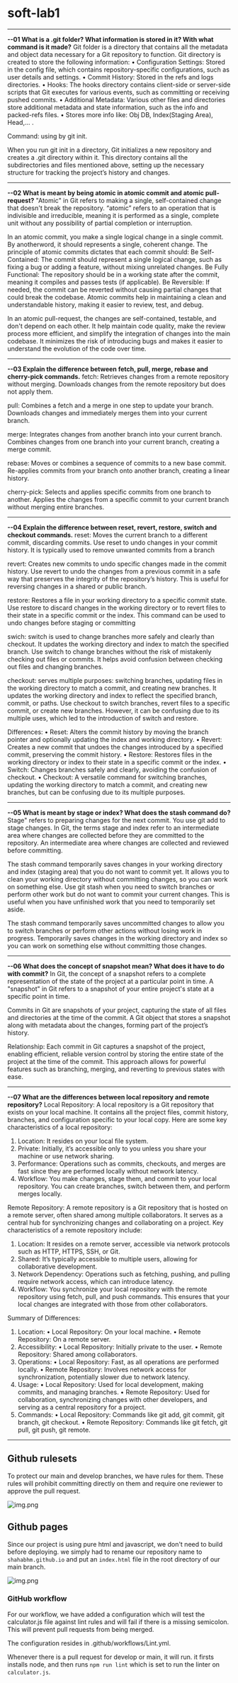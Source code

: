 # soft-lab1

-------------------------------------------------------------------------------------------------------------------------------------------------------------------------

**--01 What is a .git folder? What information is stored in it? With what command is it made?**
Git folder is a directory that contains all the metadata and object data necessary for a Git repository to function.
Git directory is created to store the following information:
• Configuration Settings: Stored in the config file, which contains repository-specific configurations, such as user details and settings.
• Commit History: Stored in the refs and logs directories.
• Hooks: The hooks directory contains client-side or server-side scripts that Git executes for various events, such as committing or receiving pushed commits.
• Additional Metadata: Various other files and directories store additional metadata and state information, such as the info and packed-refs files.
• Stores more info like: Obj DB, Index(Staging Area), Head,... .

Command: using by git init.

When you run git init in a directory, Git initializes a new repository and creates a .git directory within it. This directory contains all the subdirectories and files mentioned above, setting up the necessary structure for tracking the project’s history and changes.

------------------------------------------------------------------------------------------------------------------------------------------------------------------------
**--02 What is meant by being atomic in atomic commit and atomic pull-request?**
"Atomic" in Git refers to making a single, self-contained change that doesn't break the repository. “atomic” refers to an operation that is indivisible and irreducible, meaning it is performed as a single, complete unit without any possibility of partial completion or interruption.

In an atomic commit, you make a single logical change in a single commit.
By anotherword, it should represents a single, coherent change. The principle of atomic commits dictates that each commit should:
  Be Self-Contained: The commit should represent a single logical change, such as fixing a bug or adding a feature, without mixing unrelated changes.
  Be Fully Functional: The repository should be in a working state after the commit, meaning it compiles and passes tests (if applicable).
  Be Reversible: If needed, the commit can be reverted without causing partial changes that could break the codebase.
Atomic commits help in maintaining a clean and understandable history, making it easier to review, test, and debug.

In an atomic pull-request, the changes are self-contained, testable, and don't depend on each other.
It help maintain code quality, make the review process more efficient, and simplify the integration of changes into the main codebase. 
It minimizes the risk of introducing bugs and makes it easier to understand the evolution of the code over time.

-------------------------------------------------------------------------------------------------------------------------------------------------------------------------
**--03 Explain the difference between fetch, pull, merge, rebase and cherry-pick commands.**
fetch: 
  Retrieves changes from a remote repository without merging.
  Downloads changes from the remote repository but does not apply them.

pull: 
  Combines a fetch and a merge in one step to update your branch.
  Downloads changes and immediately merges them into your current branch.

merge: 
  Integrates changes from another branch into your current branch.
  Combines changes from one branch into your current branch, creating a merge commit.

rebase: 
  Moves or combines a sequence of commits to a new base commit.
  Re-applies commits from your branch onto another branch, creating a linear history.

cherry-pick: 
  Selects and applies specific commits from one branch to another.
  Applies the changes from a specific commit to your current branch without merging entire branches.
  
-------------------------------------------------------------------------------------------------------------------------------------------------------------------------
**--04  Explain the difference between reset, revert, restore, switch and checkout commands.**
reset: 
  Moves the current branch to a different commit, discarding commits.
  Use reset to undo changes in your commit history. It is typically used to remove unwanted commits from a branch
  
revert: 
  Creates new commits to undo specific changes made in the commit history.
  Use revert to undo the changes from a previous commit in a safe way that preserves the integrity of the repository’s history. This is useful for reversing changes in a shared or public branch.
  
restore: 
  Restores a file in your working directory to a specific commit state.
  Use restore to discard changes in the working directory or to revert files to their state in a specific commit or the index. This command can be used to undo changes before staging or committing

  swich:
     switch is used to change branches more safely and clearly than checkout. It updates the working directory and index to match the specified branch.
     Use switch to change branches without the risk of mistakenly checking out files or commits. It helps avoid confusion between checking out files and changing branches.

checkout:
  serves multiple purposes: switching branches, updating files in the working directory to match a commit, and creating new branches. It updates the working directory and index to reflect the specified branch, commit, or paths.
  Use checkout to switch branches, revert files to a specific commit, or create new branches. However, it can be confusing due to its multiple uses, which led to the introduction of switch and restore.


  
Differences:
  •  Reset: Alters the commit history by moving the branch pointer and optionally updating the index and working directory.
  •  Revert: Creates a new commit that undoes the changes introduced by a specified commit, preserving the commit history.
  •  Restore: Restores files in the working directory or index to their state in a specific commit or the index.
  •  Switch: Changes branches safely and clearly, avoiding the confusion of checkout.
  •  Checkout: A versatile command for switching branches, updating the working directory to match a commit, and creating new branches, but can be confusing due to its multiple purposes.

  -----------------------------------------------------------------------------------------------------------------------------------------------------------------------
  **--05 What is meant by stage or index? What does the stash command do?**
  Stage" refers to preparing changes for the next commit. You use git add to stage changes.
  In Git, the terms stage and index refer to an intermediate area where changes are collected before they are committed to the repository.
  An intermediate area where changes are collected and reviewed before committing.

  The stash command temporarily saves changes in your working directory and index (staging area) that you do not want to commit yet. 
  It allows you to clean your working directory without committing changes, so you can work on something else.
  Use git stash when you need to switch branches or perform other work but do not want to commit your current changes. 
  This is useful when you have unfinished work that you need to temporarily set aside.
  
  The stash command temporarily saves uncommitted changes to allow you to switch branches or perform other actions without losing work in progress.
  Temporarily saves changes in the working directory and index so you can work on something else without committing those changes.
  
  ---------------------------------------------------------------------------------------------------------------------------------------------------------------------

  **--06 What does the concept of snapshot mean? What does it have to do with commit?**
  In Git, the concept of a snapshot refers to a complete representation of the state of the project at a particular point in time. 
  A "snapshot" in Git refers to a snapshot of your entire project's state at a specific point in time.
  
  Commits in Git are snapshots of your project, capturing the state of all files and directories at the time of the commit.
  A Git object that stores a snapshot along with metadata about the changes, forming part of the project’s history.

  Relationship: 
  Each commit in Git captures a snapshot of the project, enabling efficient, reliable version control by storing the entire state of the project at the time of the commit.    This approach allows for powerful features such as branching, merging, and reverting to previous states with ease.

  ------------------------------------------------------------------------------------------------------------------------------------------------------------------------

  **--07 What are the differences between local repository and remote repository?**
  Local Repository:
  A local repository is a Git repository that exists on your local machine.
  It contains all the project files, commit history, branches, and configuration specific to your local copy. Here are some key characteristics of a local repository:
   1.    Location: It resides on your local file system.
   2.    Private: Initially, it’s accessible only to you unless you share your machine or use network sharing.
   3.    Performance: Operations such as commits, checkouts, and merges are fast since they are performed locally without network latency.
   4.    Workflow: You make changes, stage them, and commit to your local repository. You can create branches, switch between them, and perform merges locally.
  

  Remote Repository:
  A remote repository is a Git repository that is hosted on a remote server, often shared among multiple collaborators. 
  It serves as a central hub for synchronizing changes and collaborating on a project. Key characteristics of a remote repository include:

   1.    Location: It resides on a remote server, accessible via network protocols such as HTTP, HTTPS, SSH, or Git.
   2.    Shared: It’s typically accessible to multiple users, allowing for collaborative development.
   3.    Network Dependency: Operations such as fetching, pushing, and pulling require network access, which can introduce latency.
   4.    Workflow: You synchronize your local repository with the remote repository using fetch, pull, and push commands. This ensures that your local changes are integrated with those from other collaborators.

Summary of Differences:
   1.    Location:
       •    Local Repository: On your local machine.
       •    Remote Repository: On a remote server.
   2.    Accessibility:
       •    Local Repository: Initially private to the user.
       •    Remote Repository: Shared among collaborators.
   3.    Operations:
       •    Local Repository: Fast, as all operations are performed locally.
       •    Remote Repository: Involves network access for synchronization, potentially slower due to network latency.
   4.    Usage:
       •    Local Repository: Used for local development, making commits, and managing branches.
       •    Remote Repository: Used for collaboration, synchronizing changes with other developers, and serving as a central repository for a project.
   5.    Commands:
       •    Local Repository: Commands like git add, git commit, git branch, git checkout.
       •    Remote Repository: Commands like git fetch, git pull, git push, git remote.

  ------------------------------------------------------------------------------------------------------------------------------------------------------------------------

## Github rulesets

To protect our main and develop branches, we have rules for them. These rules will prohibit committing directly on them
and require one reviewer to approve the pull request.

![img.png](assets/img2.png)

## Github pages

Since our project is using pure html and javascript, we don't need to build before deploying. we simply had to rename
our repository name to `shahabhm.github.io` and put an `index.html` file in the root directory of our main branch.

![img.png](assets/img.png)

### GitHub workflow

For our workflow, we have added a configuration which will test the calculator.js file against lint rules and will
fail if there is a missing semicolon. This will prevent pull requests from being merged.

The configuration resides in .github/workflows/Lint.yml.

Whenever there is a pull request for develop or main, it will run. it firsts installs node, and then runs `npm run lint`
which is set to run the linter on `calculator.js`.
